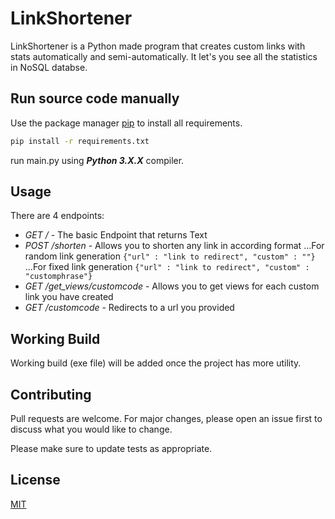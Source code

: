# LinkShortener

LinkShortener is a Python made program that creates custom links with stats automatically and semi-automatically. It let's you see all the statistics in NoSQL databse.

## Run source code manually

Use the package manager [pip](https://pip.pypa.io/en/stable/) to install all requirements.

```bash
pip install -r requirements.txt
```

run main.py using ***Python **3.X.X***** compiler.


## Usage
There are 4 endpoints:
* *GET* */* - The basic Endpoint that returns Text 
* *POST* */shorten* - Allows you to shorten any link in according format
...For random link generation ```{"url" : "link to redirect", "custom" : ""}```
...For fixed link generation ```{"url" : "link to redirect", "custom" : "customphrase"}```
* *GET* */get_views/customcode* - Allows you to get views for each custom link you have created
* *GET* */customcode* - Redirects to a url you provided
## Working Build

Working build (exe file) will be added once the project has more utility.

## Contributing

Pull requests are welcome. For major changes, please open an issue first
to discuss what you would like to change.

Please make sure to update tests as appropriate.

## License

[MIT](https://choosealicense.com/licenses/mit/)
